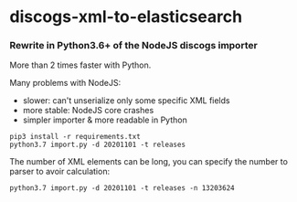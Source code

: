 # discogs-xml-to-elasticsearch

### Rewrite in Python3.6+ of the NodeJS discogs importer
More than 2 times faster with Python.

Many problems with NodeJS:
 - slower: can't unserialize only some specific XML fields
 - more stable: NodeJS core crashes
 - simpler importer & more readable in Python

```
pip3 install -r requirements.txt
python3.7 import.py -d 20201101 -t releases
````

The number of XML elements can be long,
you can specify the number to parser to avoir calculation:
```
python3.7 import.py -d 20201101 -t releases -n 13203624
```

